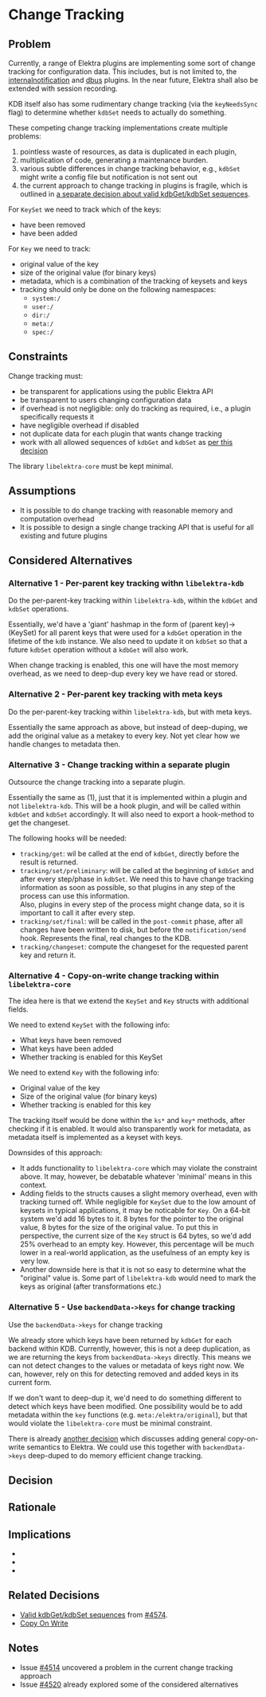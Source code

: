 # Change Tracking

## Problem

Currently, a range of Elektra plugins are implementing some sort of change tracking for configuration data.
This includes, but is not limited to, the [internalnotification](/src/plugins/internalnotification/README.md) and [dbus](/src/plugins/dbus/README.md) plugins.
In the near future, Elektra shall also be extended with session recording.

KDB itself also has some rudimentary change tracking (via the `keyNeedsSync` flag) to determine whether `kdbSet` needs to actually do something.

These competing change tracking implementations create multiple problems:

1. pointless waste of resources, as data is duplicated in each plugin,
2. multiplication of code, generating a maintenance burden.
3. various subtle differences in change tracking behavior, e.g., `kdbSet` might write a config file but notification is not sent out
4. the current approach to change tracking in plugins is fragile, which is outlined in [a separate decision about valid kdbGet/kdbSet sequences](operation_sequences.md).

For `KeySet` we need to track which of the keys:

- have been removed
- have been added

For `Key` we need to track:

- original value of the key
- size of the original value (for binary keys)
- metadata, which is a combination of the tracking of keysets and keys
- tracking should only be done on the following namespaces:
  - `system:/`
  - `user:/`
  - `dir:/`
  - `meta:/`
  - `spec:/`

## Constraints

Change tracking must:

- be transparent for applications using the public Elektra API
- be transparent to users changing configuration data
- if overhead is not negligible: only do tracking as required, i.e., a plugin specifically requests it
- have negligible overhead if disabled
- not duplicate data for each plugin that wants change tracking
- work with all allowed sequences of `kdbGet` and `kdbSet` as [per this decision](operation_sequences.md)

The library `libelektra-core` must be kept minimal.

## Assumptions

- It is possible to do change tracking with reasonable memory and computation overhead
- It is possible to design a single change tracking API that is useful
  for all existing and future plugins

## Considered Alternatives

### Alternative 1 - Per-parent key tracking withn `libelektra-kdb`

Do the per-parent-key tracking within `libelektra-kdb`, within the `kdbGet` and `kdbSet` operations.

Essentially, we'd have a 'giant' hashmap in the form of (parent key)->(KeySet) for all parent keys that were used for a `kdbGet` operation in the lifetime of the `kdb` instance.
We also need to update it on `kdbSet` so that a future `kdbSet` operation without a `kdbGet` will also work.

When change tracking is enabled, this one will have the most memory overhead, as we need to deep-dup every key we have read or stored.

### Alternative 2 - Per-parent key tracking with meta keys

Do the per-parent-key tracking within `libelektra-kdb`, but with meta keys.

Essentially the same approach as above, but instead of deep-duping, we add the original value
as a metakey to every key. Not yet clear how we handle changes to metadata then.

### Alternative 3 - Change tracking within a separate plugin

Outsource the change tracking into a separate plugin.

Essentially the same as (1), just that it is implemented within a plugin and not `libelektra-kdb`.
This will be a hook plugin, and will be called within `kdbGet` and `kdbSet` accordingly.
It will also need to export a hook-method to get the changeset.

The following hooks will be needed:

- `tracking/get`: wil be called at the end of `kdbGet`, directly before the result is returned.
- `tracking/set/preliminary`: will be called at the beginning of `kdbSet` and after every step/phase in `kdbSet`.
  We need this to have change tracking information as soon as possible, so that plugins in any step of the process can use this information.  
   Also, plugins in every step of the process might change data, so it is important to call it after every step.
- `tracking/set/final`: will be called in the `post-commit` phase, after all changes have been written to disk, but before the `notification/send` hook.
  Represents the final, real changes to the KDB.
- `tracking/changeset`: compute the changeset for the requested parent key and return it.

### Alternative 4 - Copy-on-write change tracking within `libelektra-core`

The idea here is that we extend the `KeySet` and `Key` structs with additional fields.

We need to extend `KeySet` with the following info:

- What keys have been removed
- What keys have been added
- Whether tracking is enabled for this KeySet

We need to extend `Key` with the following info:

- Original value of the key
- Size of the original value (for binary keys)
- Whether tracking is enabled for this key

The tracking itself would be done within the `ks*` and `key*` methods, after checking if it is enabled.
It would also transparently work for metadata, as metadata itself is implemented as a keyset with keys.

Downsides of this approach:

- It adds functionality to `libelektra-core` which may violate the constraint above.
  It may, however, be debatable whatever 'minimal' means in this context.
- Adding fields to the structs causes a slight memory overhead, even with tracking turned off.
  While negligible for `KeySet` due to the low amount of keysets in typical applications, it may be noticable for `Key`.
  On a 64-bit system we'd add 16 bytes to it.
  8 bytes for the pointer to the original value, 8 bytes for the size of the original value.
  To put this in perspective, the current size of the `Key` struct is 64 bytes, so we'd add 25% overhead to an empty key.
  However, this percentage will be much lower in a real-world application, as the usefulness of an empty key is very low.
- Another downside here is that it is not so easy to determine what the "original" value is.
  Some part of `libelektra-kdb` would need to mark the keys as original (after transformations etc.)

### Alternative 5 - Use `backendData->keys` for change tracking

Use the `backendData->keys` for change tracking

We already store which keys have been returned by `kdbGet` for each backend within KDB.
Currently, however, this is not a deep duplication, as we are returning the keys from `backendData->keys` directly.
This means we can not detect changes to the values or metadata of keys right now.
We can, however, rely on this for detecting removed and added keys in its current form.

If we don't want to deep-dup it, we'd need to do something different to detect which keys have been modified.
One possibility would be to add metadata within the `key` functions (e.g. `meta:/elektra/original`), but that would violate the `libelektra-core` must be minimal constraint.

There is already [another decision](../2_in_progress/copy_on_write.md) which discusses adding general copy-on-write semantics to Elektra.
We could use this together with `backendData->keys` deep-duped to do memory efficient change tracking.

## Decision

## Rationale

## Implications

-
-
-

## Related Decisions

- [Valid kdbGet/kdbSet sequences](operation_sequences.md) from [#4574](https://github.com/ElektraInitiative/libelektra/pull/4574).
- [Copy On Write](../2_in_progress/copy_on_write.md)

## Notes

- Issue [#4514](https://issues.libelektra.org/4514) uncovered a problem in the current change tracking approach
- Issue [#4520](https://issues.libelektra.org/4520) already explored some of the considered alternatives
